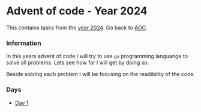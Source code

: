 # Advent of code - Year 2024

This contains tasks from the [year 2024](https://adventofcode.com/2024). Go back to [AOC](../adventofcode.md).

### Information

In this years advent of code I will try to use `go` programming languange to solve all problems. Lets see how far I will get by doing so.

Beside solving each problem I will be focusing on the readibility of the code.

### Days

- [Day 1](2024-1.md)
